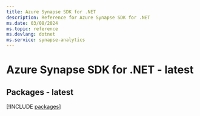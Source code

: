 ```yaml
---
title: Azure Synapse SDK for .NET
description: Reference for Azure Synapse SDK for .NET
ms.date: 03/08/2024
ms.topic: reference
ms.devlang: dotnet
ms.service: synapse-analytics
---
```

# Azure Synapse SDK for .NET - latest
## Packages - latest
[!INCLUDE [packages](synapse-index.md)]